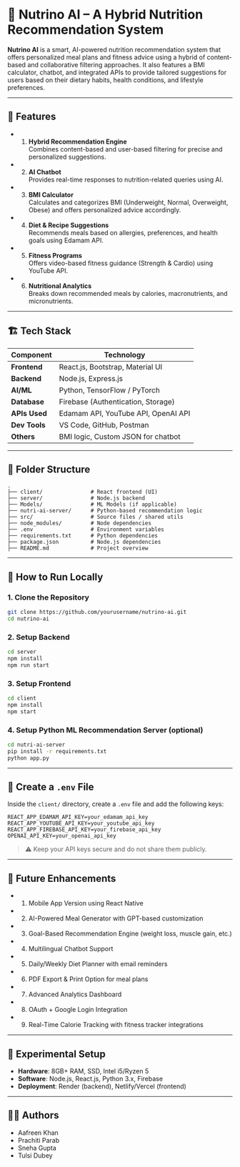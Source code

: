 
# 🥗 Nutrino AI – A Hybrid Nutrition Recommendation System

**Nutrino AI** is a smart, AI-powered nutrition recommendation system that offers personalized meal plans and fitness advice using a hybrid of content-based and collaborative filtering approaches. It also features a BMI calculator, chatbot, and integrated APIs to provide tailored suggestions for users based on their dietary habits, health conditions, and lifestyle preferences.

---

## 📌 Features

- 1. **Hybrid Recommendation Engine**  
  Combines content-based and user-based filtering for precise and personalized suggestions.

- 2. **AI Chatbot**  
  Provides real-time responses to nutrition-related queries using AI.

- 3. **BMI Calculator**  
  Calculates and categorizes BMI (Underweight, Normal, Overweight, Obese) and offers personalized advice accordingly.

- 4. **Diet & Recipe Suggestions**  
  Recommends meals based on allergies, preferences, and health goals using Edamam API.

- 5. **Fitness Programs**  
  Offers video-based fitness guidance (Strength & Cardio) using YouTube API.

- 6. **Nutritional Analytics**  
  Breaks down recommended meals by calories, macronutrients, and micronutrients.

---

## 🏗️ Tech Stack

| Component       | Technology                |
|----------------|---------------------------|
| **Frontend**    | React.js, Bootstrap, Material UI |
| **Backend**     | Node.js, Express.js       |
| **AI/ML**       | Python, TensorFlow / PyTorch |
| **Database**    | Firebase (Authentication, Storage) |
| **APIs Used**   | Edamam API, YouTube API, OpenAI API |
| **Dev Tools**   | VS Code, GitHub, Postman  |
| **Others**      | BMI logic, Custom JSON for chatbot |

---

## 📂 Folder Structure

```
.
├── client/               # React frontend (UI)
├── server/               # Node.js backend
├── Models/               # ML Models (if applicable)
├── nutri-ai-server/      # Python-based recommendation logic
├── src/                  # Source files / shared utils
├── node_modules/         # Node dependencies
├── .env                  # Environment variables
├── requirements.txt      # Python dependencies
├── package.json          # Node.js dependencies
├── README.md             # Project overview
```

---

## 🚀 How to Run Locally

### 1. Clone the Repository

```bash
git clone https://github.com/yourusername/nutrino-ai.git
cd nutrino-ai
```

### 2. Setup Backend

```bash
cd server
npm install
npm run start
```

### 3. Setup Frontend

```bash
cd client
npm install
npm start
```

### 4. Setup Python ML Recommendation Server (optional)

```bash
cd nutri-ai-server
pip install -r requirements.txt
python app.py
```

---

## 🔐 Create a `.env` File

Inside the `client/` directory, create a `.env` file and add the following keys:

```env
REACT_APP_EDAMAM_API_KEY=your_edamam_api_key
REACT_APP_YOUTUBE_API_KEY=your_youtube_api_key
REACT_APP_FIREBASE_API_KEY=your_firebase_api_key
OPENAI_API_KEY=your_openai_api_key
```

> ⚠️ Keep your API keys secure and do not share them publicly.

---

## 🌱 Future Enhancements

- 1. Mobile App Version using React Native
- 2. AI-Powered Meal Generator with GPT-based customization
- 3. Goal-Based Recommendation Engine (weight loss, muscle gain, etc.)
- 4. Multilingual Chatbot Support
- 5. Daily/Weekly Diet Planner with email reminders
- 6. PDF Export & Print Option for meal plans
- 7. Advanced Analytics Dashboard
- 8. OAuth + Google Login Integration
- 9. Real-Time Calorie Tracking with fitness tracker integrations

---

## 🧪 Experimental Setup

- **Hardware**: 8GB+ RAM, SSD, Intel i5/Ryzen 5
- **Software**: Node.js, React.js, Python 3.x, Firebase
- **Deployment**: Render (backend), Netlify/Vercel (frontend)

---

## 👨‍💻 Authors

- Aafreen Khan   
- Prachiti Parab  
- Sneha Gupta   
- Tulsi Dubey 
